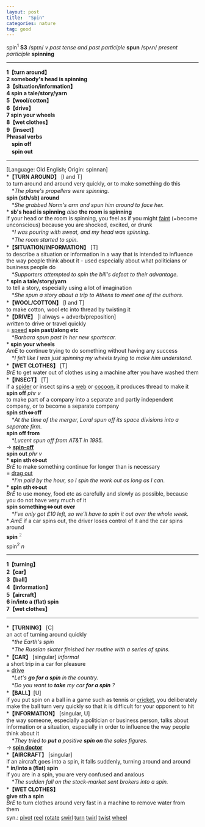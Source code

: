 ```yaml
---
layout: post
title:  "Spin"
categories: nature
tag: good
---
```

<DIV style="MARGIN: 0px 0px 5px">spin<SUP>1</SUP> <B>S3</B> /spɪn/ <I>v past tense and past participle</I> <B>spun</B> /spʌn/ <I>present participle</I> <B>spinning</B> 
<HR>
<B>1【turn around】</B><BR><B>2 somebody's head is spinning</B><BR><B>3【situation/information】</B><BR><B>4 spin a tale/story/yarn</B><BR><B>5【wool/cotton】</B><BR><B>6【drive】</B><BR><B>7 spin your wheels</B><BR><B>8【wet clothes】</B><BR><B>9【insect】</B><BR><B>Phrasal verbs</B><BR>　<B>spin off</B><BR>　<B>spin out</B>
<HR>
[Language: Old English; Origin: spinnan]<BR>*<B>【TURN AROUND】</B> [I and T]<BR>to turn around and around very quickly, or to make something do this<BR>　*<I>The plane's propellers were spinning.</I><BR><B>spin (sth/sb) around</B><BR>　*<I>She grabbed Norm's arm and spun him around to face her.</I><BR>* <B>sb's head is spinning</B> <I>also</I> <B>the room is spinning</B><BR>if your head or the room is spinning, you feel as if you might <A href="{{ site.baseurl }}/faint"><U>faint</U></A> (=become unconscious) because you are shocked, excited, or drunk<BR>　*<I>I was pouring with sweat, and my head was spinning.</I><BR>　*<I>The room started to spin.</I><BR>*<B>【SITUATION/INFORMATION】</B> [T]<BR>to describe a situation or information in a way that is intended to influence the way people think about it - used especially about what politicians or business people do<BR>　*<I>Supporters attempted to spin the bill's defeat to their advantage.</I><BR>* <B>spin a tale/story/yarn</B><BR>to tell a story, especially using a lot of imagination<BR>　*<I>She spun a story about a trip to Athens to meet one of the authors.</I><BR>*<B>【WOOL/COTTON】</B> [I and T]<BR>to make cotton, wool etc into thread by twisting it<BR>*<B>【DRIVE】</B> [I always + adverb/preposition]<BR><I>written</I> to drive or travel quickly<BR>= <A href="{{ site.baseurl }}/speed"><U>speed</U></A> <B>spin past/along etc</B><BR>　*<I>Barbara spun past in her new sportscar.</I><BR>* <B>spin your wheels</B><BR><I>AmE</I> to continue trying to do something without having any success<BR>　*<I>I felt like I was just spinning my wheels trying to make him understand.</I><BR>*<B>【WET CLOTHES】</B> [T]<BR><I>BrE</I> to get water out of clothes using a machine after you have washed them<BR>*<B>【INSECT】</B> [T]<BR>if a <A href="{{ site.baseurl }}/spider"><U>spider</U></A> or insect spins a <A href="{{ site.baseurl }}/web"><U>web</U></A> or <A href="{{ site.baseurl }}/cocoon"><U>cocoon</U></A>, it produces thread to make it<BR><B>spin off</B> <I>phr v</I><BR>to make part of a company into a separate and partly independent company, or to become a separate company<BR><B>spin sth⇔off</B><BR>　*<I>At the time of the merger, Loral spun off its space divisions into a separate firm.</I><BR><B>spin off from</B><BR>　*<I>Lucent spun off from AT&amp;T in 1995.</I><BR>→<B> <A href="{{ site.baseurl }}/spin-off"><U>spin-off</U></A></B><BR><B>spin out</B> <I>phr v</I><BR>* <B>spin sth⇔out</B><BR><I>BrE</I> to make something continue for longer than is necessary<BR>= <A href="{{ site.baseurl }}/drag%20out"><U>drag out</U></A><BR>　*<I>I'm paid by the hour, so I spin the work out as long as I can.</I><BR>* <B>spin sth⇔out</B><BR><I>BrE</I> to use money, food etc as carefully and slowly as possible, because you do not have very much of it<BR><B>spin something⇔out over</B><BR>　*<I>I've only got £10 left, so we'll have to spin it out over the whole week.</I><BR>* <I>AmE</I> if a car spins out, the driver loses control of it and the car spins around</DIV>
<DIV style="COLOR: #808080; MARGIN: 0px 0px 5px; LINE-HEIGHT: normal"><SPAN style="FONT-SIZE: 10.5pt; COLOR: #000000; LINE-HEIGHT: normal"><B>spin</B></SPAN> <SUP style="FONT-SIZE: 83%; LINE-HEIGHT: normal">2</SUP> </DIV>
<DIV style="MARGIN: 0px 0px 5px">spin<SUP>2</SUP> <I>n</I> 
<HR>
<B>1【turning】</B><BR><B>2【car】</B><BR><B>3【ball】</B><BR><B>4【information】</B><BR><B>5【aircraft】</B><BR><B>6 in/into a (flat) spin</B><BR><B>7【wet clothes】</B>
<HR>
*<B>【TURNING】</B> [C] <BR>an act of turning around quickly<BR>　*<I>the Earth's spin</I><BR>　*<I>The Russian skater finished her routine with a series of spins.</I><BR>*<B>【CAR】</B> [singular] <I>informal</I><BR>a short trip in a car for pleasure<BR>= <A href="{{ site.baseurl }}/drive"><U>drive</U></A><BR>　*<I>Let's <B>go for a spin</B> in the country.</I><BR>　*<I>Do you want to <B>take</B> my car <B>for a spin</B> ?</I><BR>*<B>【BALL】</B>[U]<BR>if you put spin on a ball in a game such as tennis or <A href="{{ site.baseurl }}/cricket"><U>cricket</U></A>, you deliberately make the ball turn very quickly so that it is difficult for your opponent to hit<BR>*<B>【INFORMATION】</B> [singular, U]<BR>the way someone, especially a politician or business person, talks about information or a situation, especially in order to influence the way people think about it<BR>　*<I>They tried to <B>put a</B> positive <B>spin on</B> the sales figures.</I><BR>→<B> <A href="{{ site.baseurl }}/spin%20doctor"><U>spin doctor</U></A></B><BR>*<B>【AIRCRAFT】</B> [singular]<BR>if an aircraft goes into a spin, it falls suddenly, turning around and around<BR>* <B>in/into a (flat) spin</B><BR>if you are in a spin, you are very confused and anxious<BR>　*<I>The sudden fall on the stock-market sent brokers into a spin.</I><BR>*<B>【WET CLOTHES】</B><BR><B>give sth a spin</B><BR><I>BrE</I> to turn clothes around very fast in a machine to remove water from them</DIV>
<DIV style="MARGIN: 0px 0px 5px">
<DIV style="MARGIN: 4px 0px">syn.: <A href="{{ site.baseurl }}/pivot"><U>pivot</U></A> <A href="{{ site.baseurl }}/reel"><U>reel</U></A> <A href="{{ site.baseurl }}/rotate"><U>rotate</U></A> <A href="{{ site.baseurl }}/swirl"><U>swirl</U></A> <A href="{{ site.baseurl }}/turn"><U>turn</U></A> <A href="{{ site.baseurl }}/twirl"><U>twirl</U></A> <A href="{{ site.baseurl }}/twist"><U>twist</U></A> <A href="{{ site.baseurl }}/wheel"><U>wheel</U></A></DIV></DIV>
